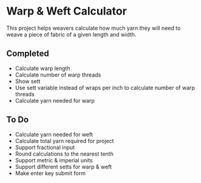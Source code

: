 # Warp &amp; Weft Calculator

This project helps weavers calculate how much yarn they will need to weave a piece of fabric of a given length and width.

## Completed
* Calculate warp length
* Calculate number of warp threads
* Show sett
* Use sett variable instead of wraps per inch to calculate number of warp threads
* Calculate yarn needed for warp

## To Do
* Calculate yarn needed for weft
* Calculate total yarn required for project
* Support fractional input
* Round calculations to the nearest tenth
* Support metric &amp; imperial units
* Support different setts for warp & weft
* Make enter key submit form
